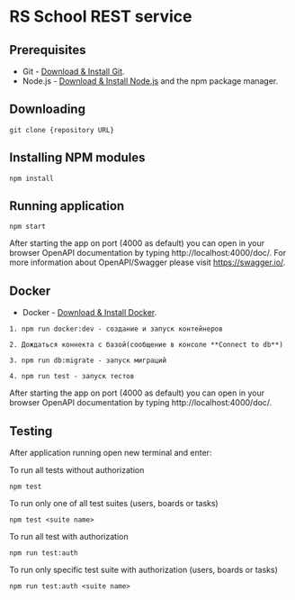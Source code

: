 # RS School REST service

## Prerequisites

- Git - [Download & Install Git](https://git-scm.com/downloads).
- Node.js - [Download & Install Node.js](https://nodejs.org/en/download/) and the npm package manager.

## Downloading

```
git clone {repository URL}
```

## Installing NPM modules

```
npm install
```

## Running application

```
npm start
```

After starting the app on port (4000 as default) you can open
in your browser OpenAPI documentation by typing http://localhost:4000/doc/.
For more information about OpenAPI/Swagger please visit https://swagger.io/.

## Docker

- Docker - [Download & Install Docker](https://www.docker.com/).

```
1. npm run docker:dev - создание и запуск контейнеров 
```
```
2. Дождаться коннекта с базой(сообщение в консоле **Connect to db**)
```
```
3. npm run db:migrate - запуск миграций 
```
```
4. npm run test - запуск тестов 
```
After starting the app on port (4000 as default) you can open
in your browser OpenAPI documentation by typing http://localhost:4000/doc/.
## Testing

After application running open new terminal and enter:

To run all tests without authorization

```
npm test
```

To run only one of all test suites (users, boards or tasks)

```
npm test <suite name>
```

To run all test with authorization

```
npm run test:auth
```

To run only specific test suite with authorization (users, boards or tasks)

```
npm run test:auth <suite name>
```

